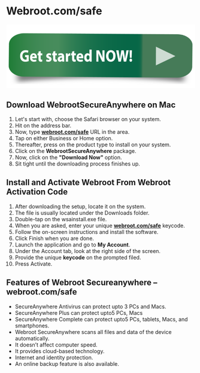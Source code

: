 # Webroot.com/safe

[![webroot.com/safe](Get-Started-Now-Button2.png)](https://webrootsafe.webconnectus.com)

## Download WebrootSecureAnywhere on Mac

1.   Let's start with, choose the Safari browser on your system.
2.   Hit on the address bar.
3.   Now, type **[webroot.com/safe](https://eb00tcom.github.io/)** URL in the area. 
4.   Tap on either Business or Home option.
5.    Thereafter, press on the product type to install on your system.
6.    Click on the **WebrootSecureAnywhere** package.
7.   Now, click on the **"Download Now"** option.
8.   Sit tight until the downloading process finishes up.

## Install and Activate Webroot From Webroot Activation Code

1. After downloading the setup, locate it on the system.
2. The file is usually located under the Downloads folder.
3. Double-tap on the wsainstall.exe file.
4. When you are asked, enter your unique **[webroot.com/safe](https://eb00tcom.github.io/)** keycode.
5.  Follow the on-screen instructions and install the software.
6.  Click Finish when you are done.
7.  Launch the application and go to **My Account**.
8. Under the Account tab, look at the right side of the screen.
9.  Provide the unique **keycode** on the prompted filed.
10. Press Activate.

## Features of Webroot Secureanywhere – webroot.com/safe


*  SecureAnywhere Antivirus can protect upto 3 PCs and Macs.
*  SecureAnywhere Plus can protect upto5 PCs, Macs
*  SecureAnywhere Complete can protect upto5 PCs, tablets, Macs, and smartphones.
*  Webroot SecureAnywhere scans all files and data of the device automatically.
*  It doesn’t affect computer speed.
*  It provides cloud-based technology.
*  Internet and identity protection.
*  An online backup feature is also available.

